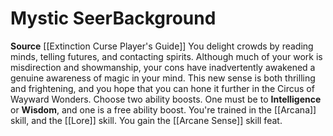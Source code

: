 ﻿---
ability: null
ability_boost: null
feat: null
id: '141'
name: Mystic Seer
prerequisite: null
rarity: null
skill: null
source: '[[DATABASE/source/Extinction Curse Player''s Guide|Extinction Curse Player''s
  Guide]]'
subcategory: null
trait: null
type: null

---
# Mystic Seer<span class="item-type">Background</span>

**Source** [[Extinction Curse Player's Guide]]
You delight crowds by reading minds, telling futures, and contacting spirits. Although much of your work is misdirection and showmanship, your cons have inadvertently awakened a genuine awareness of magic in your mind. This new sense is both thrilling and frightening, and you hope that you can hone it further in the Circus of Wayward Wonders.
Choose two ability boosts. One must be to **Intelligence** or **Wisdom**, and one is a free ability boost.
You're trained in the [[Arcana]] skill, and the [[Lore]] skill. You gain the [[Arcane Sense]] skill feat.
